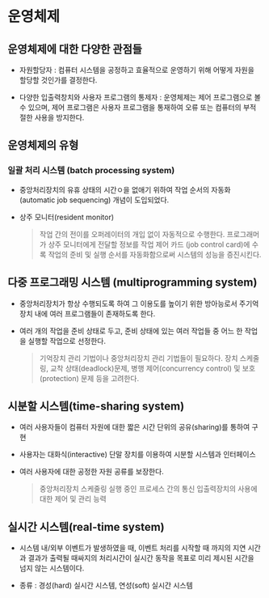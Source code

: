 # 운영체제


## 운영체제에 대한 다양한 관점들

- 자원할당자 : 컴퓨터 시스템을 공정하고 효율적으로 운영하기 위해 어떻게 자원을 할당할 것인가를 결정한다.

- 다양한 입출력창치와 사용자 프로그램의 통제자 : 운영체제는 제어 프로그램으로 볼 수 있으며, 제어 프로그램은 사용자 프로그램을 통재하여 오류 또는 컴퓨터의 부적절한 사용을 방지한다.


## 운영체제의 유형

### 일괄 처리 시스템 (batch processing system)

- 중앙처리장치의 유휴 상태의 시간ㅇ을 없애기 위하여 작업 순서의 자동화(automatic job sequencing) 개념이 도입되었다.

- 상주 모니터(resident monitor)
    > 작업 간의 전이를 오퍼레이터의 개입 없이 자동적으로 수행한다.
    > 프로그래머가 상주 모니터에게 전달할 정보를 작업 제어 카드 (job control card)에 수록
    > 작업의 준비 및 실행 순서를 자동화함으로써 시스템의 성능을 증진시킨다.


## 다중 프로그래밍 시스템 (multiprogramming system)

- 중앙처리장치가 항상 수행되도록 하여 그 이용도를 높이기 위한 방아능로서 주기억장치 내에 여러 프로그램들이 존재하도록 한다.

- 여러 개의 작업을 준비 상태로 두고, 준비 상태에 있는 여러 작업들 중 어느 한 작업을 실행할 작업으로 선정한다.
    > 기억장치 관리 기법이나 중앙처리장치 관리 기법들이 필요하다. 
    > 장치 스케줄링, 교착 상태(deadlock)문제, 병행 제어(concurrency control) 및 보호(protection) 문제 등을 고려한다.


## 시분할 시스템(time-sharing system)

- 여러 사용자들이 컴퓨터 자원에 대한 짧은 시간 단위의 공유(sharing)를 통하여 구현

- 사용자는 대화식(interactive) 단말 장치를 이용하여 시분할 시스템과 인터페이스

- 여러 사용자에 대한 공정한 자원 공류를 보장한다.
    > 중앙처리장치 스케줄링
    > 실행 중인 프로세스 간의 통신
    > 입출력장치의 사용에 대한 제어 및 관리 능력



## 실시간 시스템(real-time system)

- 시스템 내/외부 이벤트가 발생하였을 때, 이벤트 처리를 시작할 때 까지의 지연 시간과 결과가 출력될 때싸지의 처리시간이 실시간 동작을 목표로 미리 제시된 시간을 넘지 않는 시스템이다.

- 종류 : 경성(hard) 실시간 시스템, 연성(soft) 실시간 시스템